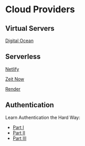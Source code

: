 
Cloud Providers
===============

Virtual Servers
---------------

[Digital Ocean](https://www.digitalocean.com/)


Serverless
----------

[Netlify](https://www.netlify.com/)

[Zeit Now](https://zeit.co/)

[Render](https://render.com)


Authentication
--------------

Learn Authentication the Hard Way:
- [Part I](https://www.andrew-best.com/posts/learn-auth-the-hard-way-part-one/)
- [Part II](https://www.andrew-best.com/posts/learn-auth-the-hard-way-part-two/)
- [Part III](https://www.andrew-best.com/posts/learn-auth-the-hard-way-part-three/)